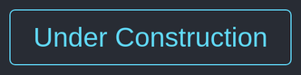 <!DOCTYPE html>
<html lang="en">
<head>
    <meta charset="UTF-8">
    <meta name="viewport" content="width=device-width, initial-scale=1.0">
    <title>Under Construction</title>
    <style>
        body {
            margin: 0;
            padding: 0;
            display: flex;
            justify-content: center;
            align-items: center;
            height: 100vh;
            background-color: #282c34;
            color: #61dafb;
            font-family: 'Arial', sans-serif;
            font-size: 3em;
            text-align: center;
        }
        .container {
            border: 2px solid #61dafb;
            padding: 20px 40px;
            border-radius: 10px;
        }
    </style>
</head>
<body>
    <div class="container">
        Under Construction
    </div>
</body>
</html>
